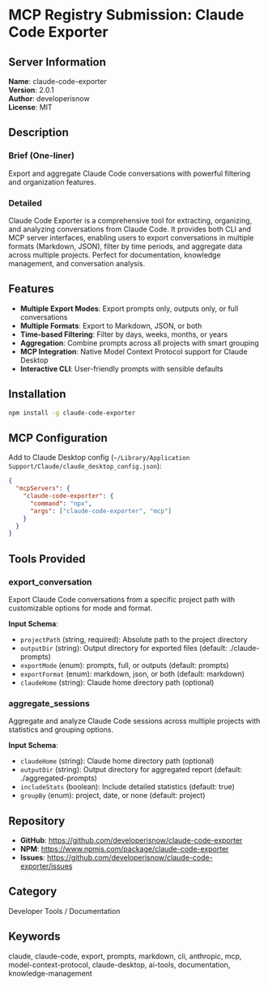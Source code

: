 # MCP Registry Submission: Claude Code Exporter

## Server Information

**Name**: claude-code-exporter  
**Version**: 2.0.1  
**Author**: developerisnow  
**License**: MIT  

## Description

### Brief (One-liner)
Export and aggregate Claude Code conversations with powerful filtering and organization features.

### Detailed
Claude Code Exporter is a comprehensive tool for extracting, organizing, and analyzing conversations from Claude Code. It provides both CLI and MCP server interfaces, enabling users to export conversations in multiple formats (Markdown, JSON), filter by time periods, and aggregate data across multiple projects. Perfect for documentation, knowledge management, and conversation analysis.

## Features

- **Multiple Export Modes**: Export prompts only, outputs only, or full conversations
- **Multiple Formats**: Export to Markdown, JSON, or both
- **Time-based Filtering**: Filter by days, weeks, months, or years
- **Aggregation**: Combine prompts across all projects with smart grouping
- **MCP Integration**: Native Model Context Protocol support for Claude Desktop
- **Interactive CLI**: User-friendly prompts with sensible defaults

## Installation

```bash
npm install -g claude-code-exporter
```

## MCP Configuration

Add to Claude Desktop config (`~/Library/Application Support/Claude/claude_desktop_config.json`):

```json
{
  "mcpServers": {
    "claude-code-exporter": {
      "command": "npx",
      "args": ["claude-code-exporter", "mcp"]
    }
  }
}
```

## Tools Provided

### export_conversation
Export Claude Code conversations from a specific project path with customizable options for mode and format.

**Input Schema**:
- `projectPath` (string, required): Absolute path to the project directory
- `outputDir` (string): Output directory for exported files (default: ./claude-prompts)
- `exportMode` (enum): prompts, full, or outputs (default: prompts)
- `exportFormat` (enum): markdown, json, or both (default: markdown)
- `claudeHome` (string): Claude home directory path (optional)

### aggregate_sessions
Aggregate and analyze Claude Code sessions across multiple projects with statistics and grouping options.

**Input Schema**:
- `claudeHome` (string): Claude home directory path (optional)
- `outputDir` (string): Output directory for aggregated report (default: ./aggregated-prompts)
- `includeStats` (boolean): Include detailed statistics (default: true)
- `groupBy` (enum): project, date, or none (default: project)

## Repository

- **GitHub**: https://github.com/developerisnow/claude-code-exporter
- **NPM**: https://www.npmjs.com/package/claude-code-exporter
- **Issues**: https://github.com/developerisnow/claude-code-exporter/issues

## Category

Developer Tools / Documentation

## Keywords

claude, claude-code, export, prompts, markdown, cli, anthropic, mcp, model-context-protocol, claude-desktop, ai-tools, documentation, knowledge-management